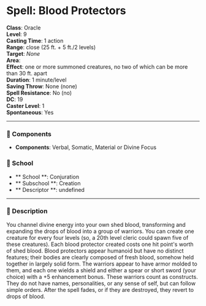 
# Spell: Blood Protectors
**Class**: Oracle  
**Level**: 9  
**Casting Time**: 1 action  
**Range**: close (25 ft. + 5 ft./2 levels)  
**Target**: _None_  
**Area**:   
**Effect**: one or more summoned creatures, no two of which can be more than 30 ft. apart  
**Duration**: 1 minute/level  
**Saving Throw**: None (none)  
**Spell Resistance**: No (no)  
**DC**: 19  
**Caster Level**: 1  
**Spontaneous**: Yes

---

### 🔮 Components
- **Components**: Verbal, Somatic, Material or Divine Focus

### 🏫 School
- ** School **: Conjuration
- ** Subschool **: Creation
- ** Descriptor **: undefined
---

### 📜 Description
You channel divine energy into your own shed blood, transforming and expanding the drops of blood into a group of warriors. You can create one creature for every four levels (so, a 20th level cleric could spawn five of these creatures). Each blood protector created costs one hit point's worth of shed blood. Blood protectors appear humanoid but have no distinct features; their bodies are clearly composed of fresh blood, somehow held together in largely solid form. The warriors appear to have armor molded to them, and each one wields a shield and either a spear or short sword (your choice) with a +5 enhancement bonus. These warriors count as constructs. They do not have names, personalities, or any sense of self, but can follow simple orders. After the spell fades, or if they are destroyed, they revert to drops of blood.
